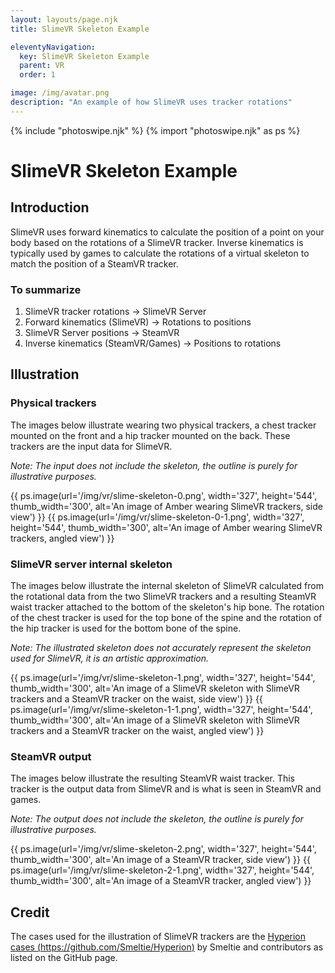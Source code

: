 ```yaml
---
layout: layouts/page.njk
title: SlimeVR Skeleton Example

eleventyNavigation:
  key: SlimeVR Skeleton Example
  parent: VR
  order: 1

image: /img/avatar.png
description: "An example of how SlimeVR uses tracker rotations"
---
```

{% include "photoswipe.njk" %}
{% import "photoswipe.njk" as ps %}

# SlimeVR Skeleton Example

## Introduction

SlimeVR uses forward kinematics to calculate the position of a point on your body based on the rotations of a SlimeVR tracker. Inverse kinematics is typically used by games to calculate the rotations of a virtual skeleton to match the position of a SteamVR tracker.

### To summarize

1. SlimeVR tracker rotations -> SlimeVR Server
2. Forward kinematics (SlimeVR) -> Rotations to positions
3. SlimeVR Server positions -> SteamVR
4. Inverse kinematics (SteamVR/Games) -> Positions to rotations

## Illustration

### Physical trackers

The images below illustrate wearing two physical trackers, a chest tracker mounted on the front and a hip tracker mounted on the back. These trackers are the input data for SlimeVR.

_Note: The input does not include the skeleton, the outline is purely for illustrative purposes._

<div class="pswp-gallery">
{{ ps.image(url='/img/vr/slime-skeleton-0.png', width='327', height='544', thumb_width='300', alt='An image of Amber wearing SlimeVR trackers, side view') }}
{{ ps.image(url='/img/vr/slime-skeleton-0-1.png', width='327', height='544', thumb_width='300', alt='An image of Amber wearing SlimeVR trackers, angled view') }}
</div>

### SlimeVR server internal skeleton

The images below illustrate the internal skeleton of SlimeVR calculated from the rotational data from the two SlimeVR trackers and a resulting SteamVR waist tracker attached to the bottom of the skeleton's hip bone. The rotation of the chest tracker is used for the top bone of the spine and the rotation of the hip tracker is used for the bottom bone of the spine.

_Note: The illustrated skeleton does not accurately represent the skeleton used for SlimeVR, it is an artistic approximation._

<div class="pswp-gallery">
{{ ps.image(url='/img/vr/slime-skeleton-1.png', width='327', height='544', thumb_width='300', alt='An image of a SlimeVR skeleton with SlimeVR trackers and a SteamVR tracker on the waist, side view') }}
{{ ps.image(url='/img/vr/slime-skeleton-1-1.png', width='327', height='544', thumb_width='300', alt='An image of a SlimeVR skeleton with SlimeVR trackers and a SteamVR tracker on the waist, angled view') }}
</div>

### SteamVR output

The images below illustrate the resulting SteamVR waist tracker. This tracker is the output data from SlimeVR and is what is seen in SteamVR and games.

_Note: The output does not include the skeleton, the outline is purely for illustrative purposes._

<div class="pswp-gallery">
{{ ps.image(url='/img/vr/slime-skeleton-2.png', width='327', height='544', thumb_width='300', alt='An image of a SteamVR tracker, side view') }}
{{ ps.image(url='/img/vr/slime-skeleton-2-1.png', width='327', height='544', thumb_width='300', alt='An image of a SteamVR tracker, angled view') }}
</div>

## Credit

The cases used for the illustration of SlimeVR trackers are the [Hyperion cases (https://github.com/Smeltie/Hyperion)](https://github.com/Smeltie/Hyperion "Hyperion case GitHub page") by Smeltie and contributors as listed on the GitHub page.

